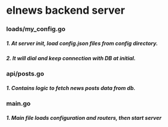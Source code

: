 # elnews backend server

### loads/my_config.go

##### 1. At server init, load _config.json_ files from config directory.

##### 2. It will dial and keep connection with DB at initial.


### api/posts.go

##### 1. Contains logic to fetch news posts data from db.


### main.go

##### 1. Main file loads configuration and routers, then start server
    
